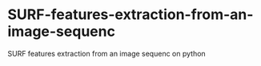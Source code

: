 # SURF-features-extraction-from-an-image-sequenc
SURF features extraction from an image sequenc on python
